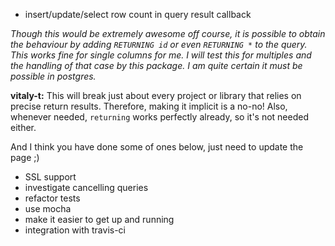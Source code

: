 - insert/update/select row count in query result callback 


_Though this would be extremely awesome off course, it is possible to obtain the behaviour by adding `RETURNING id` or even `RETURNING *` to the query. This works fine for single columns for me. I will test this for multiples and the handling of that case by this package. I am quite certain it must be possible in postgres._

**vitaly-t:** This will break just about every project or library that relies on precise return results. Therefore, making it implicit is a no-no! Also, whenever needed, `returning` works perfectly already, so it's not needed either.

And I think you have done some of ones below, just need to update the page ;)

- SSL support
- investigate cancelling queries
- refactor tests
 - use mocha
 - make it easier to get up and running
 - integration with travis-ci